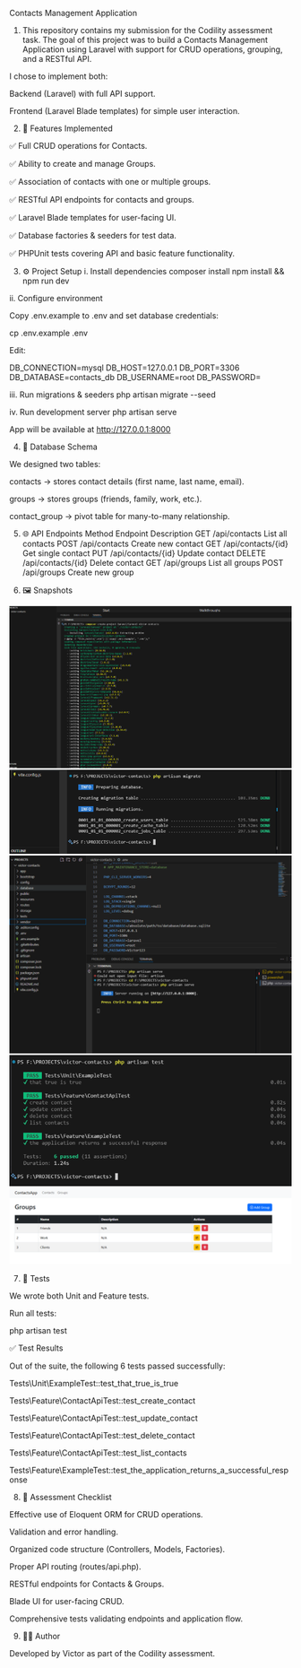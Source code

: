 Contacts Management Application

1. This repository contains my submission for the Codility assessment task. The goal of this project was to build a Contacts Management Application using Laravel with support for CRUD operations, grouping, and a RESTful API.

I chose to implement both:

Backend (Laravel) with full API support.

Frontend (Laravel Blade templates) for simple user interaction.

2. 🚀 Features Implemented

✅ Full CRUD operations for Contacts.

✅ Ability to create and manage Groups.

✅ Association of contacts with one or multiple groups.

✅ RESTful API endpoints for contacts and groups.

✅ Laravel Blade templates for user-facing UI.

✅ Database factories & seeders for test data.

✅ PHPUnit tests covering API and basic feature functionality.

3. ⚙️ Project Setup
i.  Install dependencies
composer install
npm install && npm run dev

ii. Configure environment

Copy .env.example to .env and set database credentials:

cp .env.example .env


Edit:

DB_CONNECTION=mysql
DB_HOST=127.0.0.1
DB_PORT=3306
DB_DATABASE=contacts_db
DB_USERNAME=root
DB_PASSWORD=

iii. Run migrations & seeders
php artisan migrate --seed

iv. Run development server
php artisan serve

App will be available at http://127.0.0.1:8000


4. 📂 Database Schema

We designed two tables:

contacts → stores contact details (first name, last name, email).

groups → stores groups (friends, family, work, etc.).

contact_group → pivot table for many-to-many relationship.

5. 🌐 API Endpoints
Method	Endpoint	Description
GET	/api/contacts	List all contacts
POST	/api/contacts	Create new contact
GET	/api/contacts/{id}	Get single contact
PUT	/api/contacts/{id}	Update contact
DELETE	/api/contacts/{id}	Delete contact
GET	/api/groups	List all groups
POST	/api/groups	Create new group

6. 🖼️ Snapshots

![relevant files](assets/images/creating%20relevant%20files.png)
![migration](assets/images/doing%20migration.png)
![api test](assets/images/launching%20or%20opening%20browser.png)
![artisan test](assets/images/artisan%20test.png)
![group page](assets/images/Group%20Page.png)


7. 🧪 Tests

We wrote both Unit and Feature tests.

Run all tests:

php artisan test

✅ Test Results

Out of the suite, the following 6 tests passed successfully:

Tests\Unit\ExampleTest::test_that_true_is_true

Tests\Feature\ContactApiTest::test_create_contact

Tests\Feature\ContactApiTest::test_update_contact

Tests\Feature\ContactApiTest::test_delete_contact

Tests\Feature\ContactApiTest::test_list_contacts

Tests\Feature\ExampleTest::test_the_application_returns_a_successful_response


8. 📝 Assessment Checklist

 Effective use of Eloquent ORM for CRUD operations.

 Validation and error handling.

 Organized code structure (Controllers, Models, Factories).

 Proper API routing (routes/api.php).

 RESTful endpoints for Contacts & Groups.

 Blade UI for user-facing CRUD.

 Comprehensive tests validating endpoints and application flow.


9. 👨‍💻 Author

Developed by Victor as part of the Codility assessment.